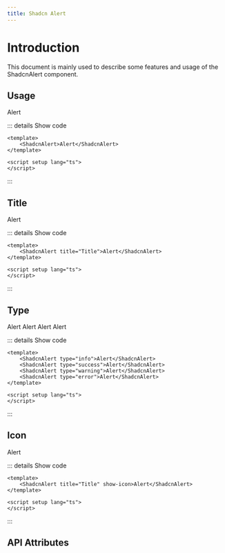 ```yaml
---
title: Shadcn Alert
---
```


# Introduction

This document is mainly used to describe some features and usage of the ShadcnAlert component.

## Usage

<CodeRunner title="Usage">
    <ShadcnAlert>Alert</ShadcnAlert>
</CodeRunner>

::: details Show code

```vue
<template>
    <ShadcnAlert>Alert</ShadcnAlert>
</template>

<script setup lang="ts">
</script>
```

:::

## Title

<CodeRunner title="Title">
    <ShadcnAlert title="Title">Alert</ShadcnAlert>
</CodeRunner>

::: details Show code

```vue
<template>
    <ShadcnAlert title="Title">Alert</ShadcnAlert>
</template>

<script setup lang="ts">
</script>
```

:::

## Type

<CodeRunner title="Type">
    <div class="space-y-2">
        <ShadcnAlert type="info">Alert</ShadcnAlert>
        <ShadcnAlert type="success">Alert</ShadcnAlert>
        <ShadcnAlert type="warning">Alert</ShadcnAlert>
        <ShadcnAlert type="error">Alert</ShadcnAlert>
    </div>
</CodeRunner>

::: details Show code

```vue
<template>
    <ShadcnAlert type="info">Alert</ShadcnAlert>
    <ShadcnAlert type="success">Alert</ShadcnAlert>
    <ShadcnAlert type="warning">Alert</ShadcnAlert>
    <ShadcnAlert type="error">Alert</ShadcnAlert>
</template>

<script setup lang="ts">
</script>
```

:::

## Icon

<CodeRunner title="Icon">
    <ShadcnAlert title="Title" show-icon>Alert</ShadcnAlert>
</CodeRunner>

::: details Show code

```vue
<template>
    <ShadcnAlert title="Title" show-icon>Alert</ShadcnAlert>
</template>

<script setup lang="ts">
</script>
```

:::

## API Attributes

<ApiTable title="Alert Props"
    :headers="['Attribute', 'Description', 'Type', 'Default Value', 'Depend', 'List']"
    :columns="[
        ['title', 'The title of the alert', 'String', '-', '-', '-'],
        ['type', 'The type of the alert', 'Enum', 'info', '-', 'info, success, warning, error'],
    ]">
</ApiTable>

<br />

<ApiTable title="Alert Slots"
    :headers="['Name', 'Description', 'Props Reference']"
    :columns="[
        ['default', 'Default slot', '-'],
        ['icon', 'Icon slot', '-'],
    ]">
</ApiTable>
